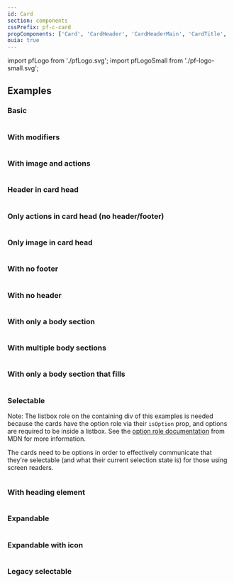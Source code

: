 ```yaml
---
id: Card
section: components
cssPrefix: pf-c-card
propComponents: ['Card', 'CardHeader', 'CardHeaderMain', 'CardTitle', 'CardBody', 'CardFooter', 'CardExpandableContent']
ouia: true
---
```


import pfLogo from './pfLogo.svg';
import pfLogoSmall from './pf-logo-small.svg';

## Examples

### Basic

```ts file='./CardBasic.tsx'
```

### With modifiers

```ts file='./CardWithModifiers.tsx'
```

### With image and actions

```ts file='./CardWithImageAndActions.tsx'
```

### Header in card head

```ts file='./CardHeaderInCardHead.tsx'
```

### Only actions in card head (no header/footer)

```ts file='./CardOnlyActionsInCardHead.tsx'
```

### Only image in card head

```ts file='./CardOnlyImageInCardHead.tsx'
```

### With no footer

```ts file='./CardWithNoFooter.tsx'
```

### With no header

```ts file='./CardWithNoHeader.tsx'
```

### With only a body section

```ts file='./CardWithOnlyBodySection.tsx'
```

### With multiple body sections

```ts file='./CardWithMultipleBodySections.tsx'
```

### With only a body section that fills

```ts file='./CardWithBodySectionFills.tsx'
```

### Selectable

Note: The listbox role on the containing div of this examples is needed because the cards have the option role via their `isOption` prop, and options are required to be inside a listbox. See the [option role documentation](https://developer.mozilla.org/en-US/docs/Web/Accessibility/ARIA/Roles/option_role) from MDN for more information.

The cards need to be options in order to effectively communicate that they're selectable (and what their current selection state is) for those using screen readers.

```ts file='./CardSelectable.tsx'
```

### With heading element

```ts file='./CardWithHeadingElement.tsx'
```

### Expandable

```ts file='./CardExpandable.tsx'
```

### Expandable with icon

```ts file='./CardExpandableWithIcon.tsx'
```

### Legacy selectable

```ts file='./CardLegacySelectable.tsx'
```

